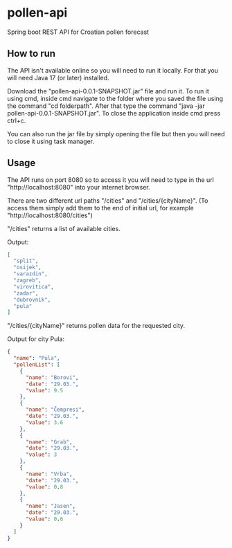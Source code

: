 # pollen-api
Spring boot REST API for Croatian pollen forecast


## How to run
The API isn't available online so you will need to run it locally. For that you will need Java 17 (or later) installed.

Download the "pollen-api-0.0.1-SNAPSHOT.jar" file and run it. To run it using cmd, inside cmd navigate to the folder where you saved the file using the command "cd folderpath".
After that type the command "java -jar pollen-api-0.0.1-SNAPSHOT.jar". To close the application inside cmd press ctrl+c.

You can also run the jar file by simply opening the file but then you will need to close it using task manager.

## Usage
The API runs on port 8080 so to access it you will need to type in the url "http://localhost:8080" into your internet browser.

There are two different url paths "/cities" and "/cities/{cityName}". (To access them simply add them to the end of initial url, for example "http://localhost:8080/cities")

"/cities" returns a list of available cities.

Output:
```json
[
  "split",
  "osijek",
  "varazdin",
  "zagreb",
  "virovitica",
  "zadar",
  "dubrovnik",
  "pula"
]
```


"/cities/{cityName}" returns pollen data for the requested city.

Output for city Pula:
```json
{
  "name": "Pula",
  "pollenList": [
    {
      "name": "Borovi",
      "date": "29.03.",
      "value": 9.5
    },
    {
      "name": "Čempresi",
      "date": "29.03.",
      "value": 3.6
    },
    {
      "name": "Grab",
      "date": "29.03.",
      "value": 3
    },
    {
      "name": "Vrba",
      "date": "29.03.",
      "value": 0.8
    },
    {
      "name": "Jasen",
      "date": "29.03.",
      "value": 0.6
    }
  ]
}
```


